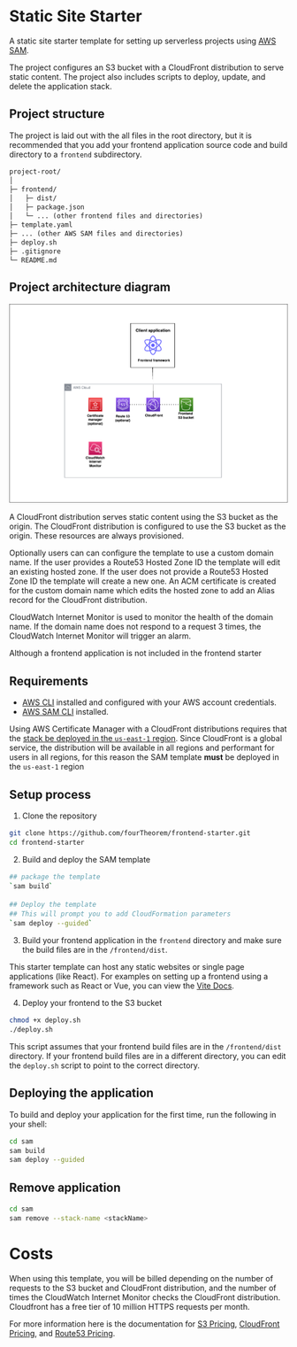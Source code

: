 # Static Site Starter 

A static site starter template for setting up serverless projects using [AWS SAM](https://aws.amazon.com/serverless/sam/).

The project configures an S3 bucket with a CloudFront distribution to serve static content. The project also includes scripts to deploy, update, and delete the application stack. 


## Project structure 
The project is laid out with the all files in the root directory, but it is recommended that you add your frontend application source code and build directory to a `frontend` subdirectory.

```
project-root/
│
├─ frontend/
│   ├─ dist/
│   ├─ package.json
│   └─ ... (other frontend files and directories)
├─ template.yaml
├─ ... (other AWS SAM files and directories)
├─ deploy.sh
├─ .gitignore
└─ README.md
```

## Project architecture diagram 

![Static site starter architecture diagram](architecture-diagram.png)

A CloudFront distribution serves static content using the S3 bucket as the origin. The CloudFront distribution is configured to use the S3 bucket as the origin. These resources are always provisioned. 

Optionally users can can configure the template to use a custom domain name. If the user provides a Route53 Hosted Zone ID the template will edit an existing hosted zone. If the user does not provide a Route53 Hosted Zone ID the template will create a new one. An ACM certificate is created for the custom domain name which edits the hosted zone to add an Alias record for the CloudFront distribution.

CloudWatch Internet Monitor is used to monitor the health of the domain name. If the domain name does not respond to a request 3 times, the CloudWatch Internet Monitor will trigger an alarm. 

Although a frontend application is not included in the frontend starter 

## Requirements 

- [AWS CLI](https://aws.amazon.com/cli/) installed and configured with your AWS account credentials.
- [AWS SAM CLI](https://docs.aws.amazon.com/serverless-application-model/latest/developerguide/serverless-sam-cli-install.html) installed.

Using AWS Certificate Manager with a CloudFront distributions requires that the [stack be deployed in the `us-east-1` region](https://docs.aws.amazon.com/AmazonCloudFront/latest/DeveloperGuide/cnames-and-https-requirements.html). Since CloudFront is a global service, the distribution will be available in all regions and performant for users in all regions, for this reason the SAM template **must** be deployed in the `us-east-1` region

## Setup process
1. Clone the repository
```bash 
git clone https://github.com/fourTheorem/frontend-starter.git
cd frontend-starter
```

2. Build and deploy the SAM template
```bash
## package the template
`sam build`

## Deploy the template
## This will prompt you to add CloudFormation parameters
`sam deploy --guided`
```

3. Build your frontend application in the `frontend` directory and make sure the build files are in the `/frontend/dist`. 


This starter template can host any static websites or single page applications (like React). For examples on setting up a frontend using a framework such as React or Vue, you can view the [Vite Docs](https://vitejs.dev/guide/).

4. Deploy your frontend to the S3 bucket
```bash
chmod +x deploy.sh
./deploy.sh
```

This script assumes that your frontend build files are in the `/frontend/dist` directory. If your frontend build files are in a different directory, you can edit the `deploy.sh` script to point to the correct directory.


## Deploying the application

To build and deploy your application for the first time, run the following in your shell:

```bash
cd sam 
sam build
sam deploy --guided
```


## Remove application

```bash
cd sam 
sam remove --stack-name <stackName>
```

# Costs
When using this template, you will be billed depending on the number of requests to the S3 bucket and CloudFront distribution, and the number of times the CloudWatch Internet Monitor checks the CloudFront distribution. Cloudfront has a free tier of 10 million HTTPS requests per month. 

For more information here is the documentation for [S3 Pricing](https://aws.amazon.com/s3/pricing/), [CloudFront Pricing](https://aws.amazon.com/cloudfront/pricing/), and [Route53 Pricing](https://aws.amazon.com/route53/pricing/).